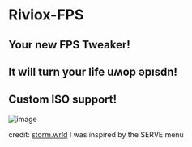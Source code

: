 # Riviox-FPS
## Your new FPS Tweaker!
## It will turn your life uʍop ǝpısdn!
## Custom ISO support!
![image](https://user-images.githubusercontent.com/100956266/207670242-56dfcb3d-46e1-484e-9a98-d6389ee9c964.png)

credit: [storm.wrld](https://github.com/stormwrld) I was inspired by the SERVE menu
